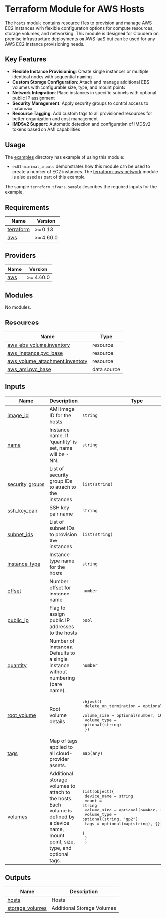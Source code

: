 <!-- BEGIN_TF_DOCS -->
# Terraform Module for AWS Hosts

The `hosts` module contains resource files to provision and manage AWS EC2 instances with flexible configuration options for compute resources, storage volumes, and networking. This module is designed for Cloudera on premise infrastructure deployments on AWS IaaS but can be used for any AWS EC2 instance provisioning needs.

## Key Features

- **Flexible Instance Provisioning**: Create single instances or multiple identical nodes with sequential naming
- **Custom Storage Configuration**: Attach and manage additional EBS volumes with configurable size, type, and mount points
- **Network Integration**: Place instances in specific subnets with optional public IP assignment
- **Security Management**: Apply security groups to control access to instances
- **Resource Tagging**: Add custom tags to all provisioned resources for better organization and cost management
- **IMDSv2 Support**: Automatic detection and configuration of IMDSv2 tokens based on AMI capabilities

## Usage

The [examples](./examples) directory has example of using this module:

* `ex01-minimal_inputs` demonstrates how this module can be used to create a number of EC2 instances. The [terraform-aws-network](../terraform-aws-network/README.md) module is also used as part of this example.

The sample `terraform.tfvars.sample` describes the required inputs for the example.

## Requirements

| Name | Version |
|------|---------|
| <a name="requirement_terraform"></a> [terraform](#requirement\_terraform) | >= 0.13 |
| <a name="requirement_aws"></a> [aws](#requirement\_aws) | >= 4.60.0 |

## Providers

| Name | Version |
|------|---------|
| <a name="provider_aws"></a> [aws](#provider\_aws) | >= 4.60.0 |

## Modules

No modules.

## Resources

| Name | Type |
|------|------|
| [aws_ebs_volume.inventory](https://registry.terraform.io/providers/hashicorp/aws/latest/docs/resources/ebs_volume) | resource |
| [aws_instance.pvc_base](https://registry.terraform.io/providers/hashicorp/aws/latest/docs/resources/instance) | resource |
| [aws_volume_attachment.inventory](https://registry.terraform.io/providers/hashicorp/aws/latest/docs/resources/volume_attachment) | resource |
| [aws_ami.pvc_base](https://registry.terraform.io/providers/hashicorp/aws/latest/docs/data-sources/ami) | data source |

## Inputs

| Name | Description | Type | Default | Required |
|------|-------------|------|---------|:--------:|
| <a name="input_image_id"></a> [image\_id](#input\_image\_id) | AMI image ID for the hosts | `string` | n/a | yes |
| <a name="input_name"></a> [name](#input\_name) | Instance name. If 'quantity' is set, name will be <name>-NN. | `string` | n/a | yes |
| <a name="input_security_groups"></a> [security\_groups](#input\_security\_groups) | List of security group IDs to attach to the instances | `list(string)` | n/a | yes |
| <a name="input_ssh_key_pair"></a> [ssh\_key\_pair](#input\_ssh\_key\_pair) | SSH key pair name | `string` | n/a | yes |
| <a name="input_subnet_ids"></a> [subnet\_ids](#input\_subnet\_ids) | List of subnet IDs to provision the instances | `list(string)` | n/a | yes |
| <a name="input_instance_type"></a> [instance\_type](#input\_instance\_type) | Instance type name for the hosts | `string` | `"t2.micro"` | no |
| <a name="input_offset"></a> [offset](#input\_offset) | Number offset for instance name | `number` | `0` | no |
| <a name="input_public_ip"></a> [public\_ip](#input\_public\_ip) | Flag to assign public IP addresses to the hosts | `bool` | `false` | no |
| <a name="input_quantity"></a> [quantity](#input\_quantity) | Number of instances. Defaults to a single instance without numbering (bare name). | `number` | `0` | no |
| <a name="input_root_volume"></a> [root\_volume](#input\_root\_volume) | Root volume details | <pre>object({<br/>    delete_on_termination = optional(bool, true)<br/>    volume_size           = optional(number, 100)<br/>    volume_type           = optional(string)<br/>  })</pre> | `{}` | no |
| <a name="input_tags"></a> [tags](#input\_tags) | Map of tags applied to all cloud-provider assets. | `map(any)` | `{}` | no |
| <a name="input_volumes"></a> [volumes](#input\_volumes) | Additional storage volumes to attach to the hosts. Each volume is defined by a device name, mount point, size, type, and optional tags. | <pre>list(object({<br/>    device_name = string<br/>    mount       = string<br/>    volume_size = optional(number, 100)<br/>    volume_type = optional(string, "gp2")<br/>    tags        = optional(map(string), {})<br/>    }<br/>    )<br/>  )</pre> | `null` | no |

## Outputs

| Name | Description |
|------|-------------|
| <a name="output_hosts"></a> [hosts](#output\_hosts) | Hosts |
| <a name="output_storage_volumes"></a> [storage\_volumes](#output\_storage\_volumes) | Additional Storage Volumes |
<!-- END_TF_DOCS -->